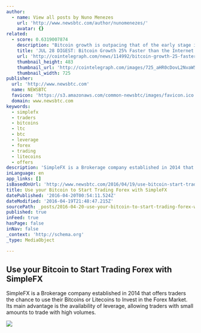 ```yaml
---
author:
  - name: View all posts by Nuno Menezes
    url: 'http://www.newsbtc.com/author/nunomenezes/'
    avatar: {}
related:
  - score: 0.6319007874
    description: "Bitcoin growth is outpacing that of the early stage internet by almost 25%; an Estonian Angel List service will utilize Bitcoin's blockchain to secure its marketplace, and more top stories for July 28. In terms of investment, Bitcoin growth is outpacing that of the early stage internet by almost 25%, according to the latest figures compiled by IB Times UK."
    title: 'JUL 28 DIGEST: Bitcoin Growth 25% Faster than the Internet in 90s; Estonian Angel List Service Secures Marketplace with BTC Blockchain'
    url: 'http://cointelegraph.com/news/114992/bitcoin-growth-25-faster-than-the-internet-in-90s-estonian-angel-list-service-secures-marketplace-with-btc-blockchain'
    thumbnail_height: 483
    thumbnail_url: 'http://cointelegraph.com/images/725_aHR0cDovL2NvaW50ZWxlZ3JhcGguY29tL3N0b3JhZ2UvdXBsb2Fkcy92aWV3Lzk5MTkyNTk1NTE2YTJkMjFlYzE5NmJlZDM2MjYyNDQ1LnBuZw==.jpg'
    thumbnail_width: 725
publisher:
  url: 'http://www.newsbtc.com'
  name: NEWSBTC
  favicon: 'https://s3.amazonaws.com/common-newsbtc/images/favicon.ico'
  domain: www.newsbtc.com
keywords:
  - simplefx
  - traders
  - bitcoins
  - ltc
  - btc
  - leverage
  - forex
  - trading
  - litecoins
  - offers
description: 'SimpleFX is a Brokerage company established in 2014 that offers traders the chance to use their Bitcoins or Litecoins to Invest in the Forex Market. Its main advantage is the availability of leverage, allowing traders with small amounts to trade with high volumes.'
inLanguage: en
app_links: []
isBasedOnUrl: 'http://www.newsbtc.com/2016/04/19/use-bitcoin-start-trading-forex-simplefx/'
title: Use your Bitcoin to Start Trading Forex with SimpleFX
datePublished: '2016-04-20T00:54:11.524Z'
dateModified: '2016-04-19T21:48:47.215Z'
sourcePath: _posts/2016-04-20-use-your-bitcoin-to-start-trading-forex-with-simplefx.md
published: true
inFeed: true
hasPage: false
inNav: false
_context: 'http://schema.org'
_type: MediaObject

---
```

<article style=""><h1>Use your Bitcoin to Start Trading Forex with SimpleFX</h1><p>SimpleFX is a Brokerage company established in 2014 that offers traders the chance to use their Bitcoins or Litecoins to Invest in the Forex Market. Its main advantage is the availability of leverage, allowing traders with small amounts to trade with high volumes.</p><img src="http://s3.amazonaws.com/main-newsbtc-images/2016/04/15155449/Simplefx.jpg" /></article>